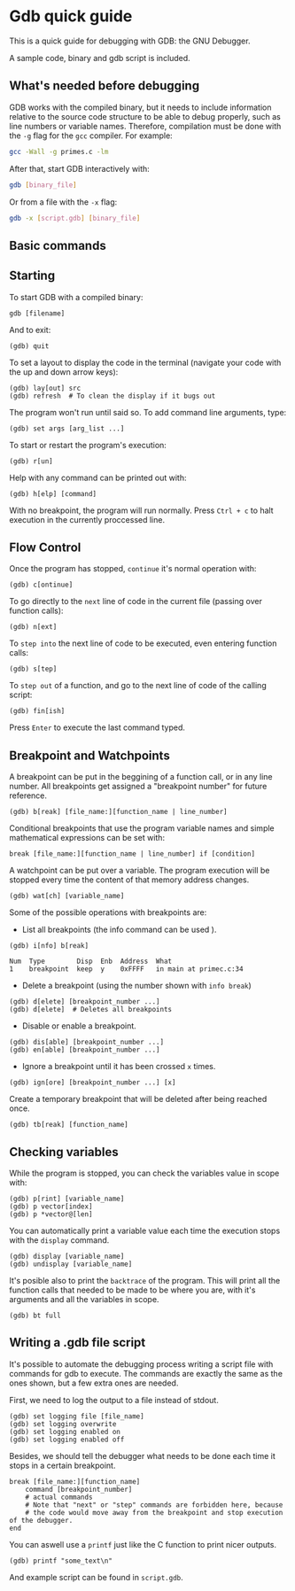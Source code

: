 # Gdb quick guide

This is a quick guide for debugging with GDB: the GNU Debugger.

A sample code, binary and gdb script is included.

## What's needed before debugging

GDB works with the compiled binary, but it needs to include information relative to the source code structure to be able to debug properly, such as line numbers or variable names. Therefore, compilation must be done with the `-g` flag for the `gcc` compiler. For example:

```bash
gcc -Wall -g primes.c -lm
```

After that, start GDB interactively with:

```bash
gdb [binary_file]
```

Or from a file with the `-x` flag:

```bash
gdb -x [script.gdb] [binary_file]
```

## Basic commands

## Starting

To start GDB with a compiled binary:

```gdb
gdb [filename]
```

And to exit:

```gdb
(gdb) quit
```

To set a layout to display the code in the terminal (navigate your code with the up and down arrow keys):

```gdb
(gdb) lay[out] src
(gdb) refresh  # To clean the display if it bugs out
```

The program won't run until said so. To add command line arguments, type:

```gdb
(gdb) set args [arg_list ...]
```

To start or restart the program's execution:

```gdb
(gdb) r[un]
```

Help with any command can be printed out with:

```gdb
(gdb) h[elp] [command]
```

With no breakpoint, the program will run normally. Press `Ctrl + c` to halt execution in the currently proccessed line.

## Flow Control

Once the program has stopped, `continue` it's normal operation with:

```gdb
(gdb) c[ontinue]
```

To go directly to the `next` line of code in the current file (passing over function calls):

```gdb
(gdb) n[ext]
```

To `step into` the next line of code to be executed, even entering function calls:

```gdb
(gdb) s[tep]
```

To `step out` of a function, and go to the next line of code of the calling script:

```gdb
(gdb) fin[ish]
```

Press `Enter` to execute the last command typed.

## Breakpoint and Watchpoints

A breakpoint can be put in the beggining of a function call, or in any line number. All breakpoints get assigned a "breakpoint number" for future reference.

```gdb
(gdb) b[reak] [file_name:][function_name | line_number]
```

Conditional breakpoints that use the program variable names and simple mathematical expressions can be set with:

```gdb
break [file_name:][function_name | line_number] if [condition]
```

A watchpoint can be put over a variable. The program execution will be stopped every time the content of that memory address changes.

```gdb
(gdb) wat[ch] [variable_name]
```

Some of the possible operations with breakpoints are:

* List all breakpoints (the info command can be used ).

```gdb
(gdb) i[nfo] b[reak]

Num  Type        Disp  Enb  Address  What
1    breakpoint  keep  y    0xFFFF   in main at primec.c:34
```

* Delete a breakpoint (using the number shown with `info break`)

```gdb
(gdb) d[elete] [breakpoint_number ...]
(gdb) d[elete]  # Deletes all breakpoints
```

* Disable or enable a breakpoint.

```gdb
(gdb) dis[able] [breakpoint_number ...]
(gdb) en[able] [breakpoint_number ...]
```

* Ignore a breakpoint until it has been crossed `x` times.

```gdb
(gdb) ign[ore] [breakpoint_number ...] [x]
```

Create a temporary breakpoint that will be deleted after being reached once.

```gdb
(gdb) tb[reak] [function_name]
```

## Checking variables

While the program is stopped, you can check the variables value in scope with:

```gdb
(gdb) p[rint] [variable_name]
(gdb) p vector[index]
(gdb) p *vector@[len]
```

You can automatically print a variable value each time the execution stops with the `display` command.

```gdb
(gdb) display [variable_name]
(gdb) undisplay [variable_name]
```

It's posible also to print the `backtrace` of the program. This will print all the function calls that needed to be made to be where you are, with it's arguments and all the variables in scope.

```gdb
(gdb) bt full
```

## Writing a .gdb file script

It's possible to automate the debugging process writing a script file with commands for gdb to execute. The commands are exactly the same as the ones shown, but a few extra ones are needed.

First, we need to log the output to a file instead of stdout.

```gdb
(gdb) set logging file [file_name]
(gdb) set logging overwrite
(gdb) set logging enabled on
(gdb) set logging enabled off
```

Besides, we should tell the debugger what needs to be done each time it stops in a certain breakpoint.

```gdb
break [file_name:][function_name]
    command [breakpoint_number]
    # actual commands
    # Note that "next" or "step" commands are forbidden here, because
    # the code would move away from the breakpoint and stop execution of the debugger.
end
```

You can aswell use a `printf` just like the C function to print nicer outputs.

```gdb
(gdb) printf "some_text\n"
```

And example script can be found in `script.gdb`.
